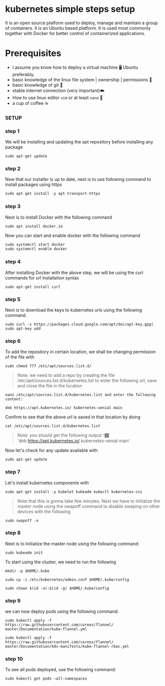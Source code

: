 # kubernetes simple steps setup
It is an open source platform used to deploy, manage and maintain a group of containers. it is an Ubuntu based platform.
It is used most commonly together with Docker for better control of containerized applications.

# Prerequisites
- I assume you know how to deploy a virtual machine 🖥 Ubuntu preferably.
- basic knowledge of the linux file system | ownership | permissions 🐧
- basic knowledge of git 🚦
- stable internet connection (very important)☁️
- How to use linux editor `vim` or at least `nano` 📝
- a cup of coffee ☕️

### SETUP

### step 1

We will be installing and updating the apt repository before installing any package

```
sudo apt-get update
```

### step 2

Now that our installer is up to date, next is to use following command to install packages using https

```php
sudo apt-get install -y apt-transport-https
```

### step 3

Next is to install Docker with the following command

```
sudo apt install docker.io
```

Now you can start and enable docker with the following command
```php
sudo systemctl start docker
sudo systemctl enable docker
```

### step 4

After installing Docker with the above step,
we will be using the curl commands for url installation syntax

```
sudo apt-get install curl
```

### step 5
Next is to download the keys to kubernetes urls using the following command.
```
sudo curl -s https://packages.cloud.google.com/apt/doc/apt-key.gpg| sudo apt-key add
```

### step 6 

To add the repository in certain location,
we shall be changing permission of the file with
```
sudo chmod 777 /etc/apt/sources.list.d/
```

> Note: we need to add a repo by creating the file /etc/apt/sources.list.d/kubernetes.list to enter the following url, save and close the file in the location   

```
nano /etc/apt/sources.list.d/kubernetes.list and enter the following content:

deb https://apt.kubernetes.io/ kubernetes-xenial main
```

<span>Confirm to see that the above url is saved in that location by doing</span>
```
cat /etc/apt/sources.list.d/kubernetes.list
```

> Note: you should get the following output 👇🏾   
  'deb https://apt.kubernetes.io/ kubernetes-xenial main' 

Now let's check for any update available with 

```
sudo apt-get update
```

### step 7
Let's install kubernetes components with

```
sudo apt-get install -y kubelet kubeadm kubectl kubernetes-cni
```

> Note that this is gonna take few minutes.
> Next we have to initialize the master node using the swapoff command to disable swaping on other devices with the following  

```
sudo swapoff -a
```

### step 8

Next is to Initialize the master node using the following command:
```
sudo kubeadm init
```

To start using the cluster, we need to run the following 

```
mkdir -p $HOME/.kube
```
```
sudo cp -i /etc/kubernetes/admin.conf $HOME/.kube/config

sudo chown $(id -u):$(id -g) $HOME/.kube/config
```

### step 9
we can now deploy pods using the following command:

```
sudo kubectl apply -f https://raw.githubusercontent.com/coreos/flannel/ master/Documentation/kube-flannel.yml
```
```
sudo kubectl apply -f https://raw.githubusercontent.com/coreos/flannel/ master/Documentation/k8s-manifests/kube-flannel-rbac.yml
```

### step 10
To see all pods deployed, use the following command:
```
sudo kubectl get pods –all-namespaces
```


